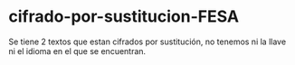 # cifrado-por-sustitucion-FESA
Se tiene 2 textos que estan cifrados por sustitución, no tenemos ni la llave ni el idioma en el que se encuentran.
